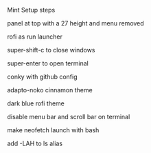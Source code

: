 Mint Setup steps

panel at top with a 27 height and menu removed

rofi as run launcher

super-shift-c to close windows

super-enter to open terminal

conky with github config

adapto-noko cinnamon theme

dark blue rofi theme

disable menu bar and scroll bar on terminal 

make neofetch launch with bash

add -LAH to ls alias

